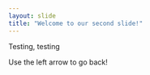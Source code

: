 ```yaml
---
layout: slide
title: "Welcome to our second slide!"
---
```

Testing, testing

Use the left arrow to go back!
